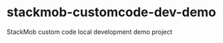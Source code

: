 stackmob-customcode-dev-demo
============================

StackMob custom code local development demo project
